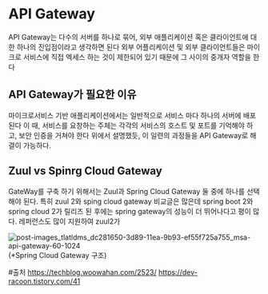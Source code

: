 <h1>API Gateway</h1>
API Gateway는 다수의 서버를 하나로 묶어, 외부 애플리케이션 혹은 클라이언트에 대한 하나의 진입점이라고 생각하면 된다
외부 어플리케이션 및 외부 클라이언트들은 마이크로 서비스에 직접 엑세스 하는 것이 제한되어 있기 때문에 그 사이의 중개자 역할을 한다

<h2>API Gateway가 필요한 이유</h2>
마이크로서비스 기반 애플리케이션에서는 일반적으로 서비스 마다 하나의 서버에 배포된다
이 때, 서비스를 요창하는 주체는 각각의 서비스의 호스트 및 포트를 기억해야 하고, 보안 인증을 거쳐야 한다
위에서 설명했듯, 이 일련의 과정들을 API Gateway로 해결이 가능하다.

<h2>Zuul vs Spinrg Cloud Gateway</h2>
GateWay를 구축 하기 위해서는 Zuul과 Spring Cloud Gateway 둘 중에 하나를 선택해야 된다.
특히 zuul 2와 sping cloud gateway 비교글은 많은데 spring boot 2와 spring cloud 2가 릴리즈 된 후에는 spring gateway의 성능이 더 뛰어나다고 평이 많다.
레퍼런스도 많이 지원하여 zuul2가

![post-images_tlatldms_dc281650-3d89-11ea-9b93-ef55f725a755_msa-api-gateway-60-1024](https://user-images.githubusercontent.com/24665763/197346289-c36c4270-3b41-4e12-b5de-20c99999e217.jpg)
(*Spring Cloud Gateway 구조)



#출처
https://techblog.woowahan.com/2523/
https://dev-racoon.tistory.com/41

